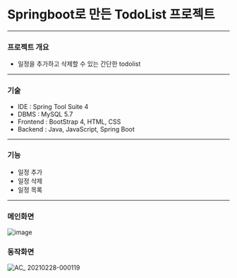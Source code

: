# Springboot로 만든 TodoList 프로젝트

---
### 프로젝트 개요
* 일정을 추가하고 삭제할 수 있는 간단한 todolist
---
### 기술
* IDE : Spring Tool Suite 4
* DBMS : MySQL 5.7
* Frontend : BootStrap 4, HTML, CSS
* Backend : Java, JavaScript, Spring Boot
---
### 기능
* 일정 추가
* 일정 삭제
* 일정 목록
---
### 메인화면
![image](https://user-images.githubusercontent.com/76156034/109390411-da343380-7954-11eb-9163-242680124bab.png)

### 동작화면
![AC_ 20210228-000119](https://user-images.githubusercontent.com/76156034/109391288-a60f4180-7959-11eb-9d37-d6879362faf6.gif)
